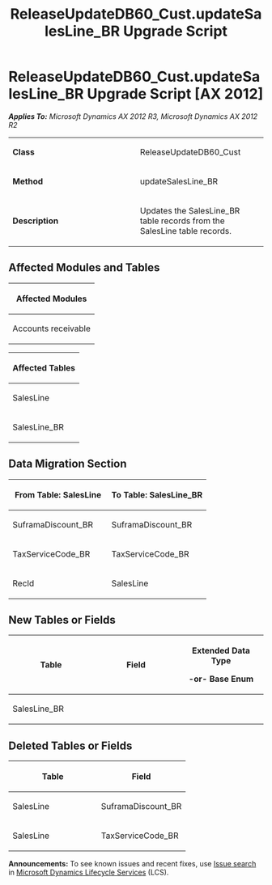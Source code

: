 ﻿---
title: ReleaseUpdateDB60_Cust.updateSalesLine_BR Upgrade Script
TOCTitle: ReleaseUpdateDB60_Cust.updateSalesLine_BR Upgrade Script
ms:assetid: 53344d15-bc5b-48d1-ebe3-8127c6954971
ms:mtpsurl: https://msdn.microsoft.com/en-us/library/JJ685575(v=AX.60)
ms:contentKeyID: 49708269
ms.date: 05/18/2015
mtps_version: v=AX.60
---

# ReleaseUpdateDB60\_Cust.updateSalesLine\_BR Upgrade Script [AX 2012]


_**Applies To:** Microsoft Dynamics AX 2012 R3, Microsoft Dynamics AX 2012 R2_

<table>
<colgroup>
<col style="width: 50%" />
<col style="width: 50%" />
</colgroup>
<tbody>
<tr class="odd">
<td><p><strong>Class</strong></p></td>
<td><p>ReleaseUpdateDB60_Cust</p></td>
</tr>
<tr class="even">
<td><p><strong>Method</strong></p></td>
<td><p>updateSalesLine_BR</p></td>
</tr>
<tr class="odd">
<td><p><strong>Description</strong></p></td>
<td><p>Updates the SalesLine_BR table records from the SalesLine table records.</p></td>
</tr>
</tbody>
</table>


## Affected Modules and Tables

<table>
<colgroup>
<col style="width: 100%" />
</colgroup>
<thead>
<tr class="header">
<th><p>Affected Modules</p></th>
</tr>
</thead>
<tbody>
<tr class="odd">
<td><p>Accounts receivable</p></td>
</tr>
</tbody>
</table>


<table>
<colgroup>
<col style="width: 100%" />
</colgroup>
<thead>
<tr class="header">
<th><p>Affected Tables</p></th>
</tr>
</thead>
<tbody>
<tr class="odd">
<td><p>SalesLine</p></td>
</tr>
<tr class="even">
<td><p>SalesLine_BR</p></td>
</tr>
</tbody>
</table>


## Data Migration Section

<table>
<colgroup>
<col style="width: 50%" />
<col style="width: 50%" />
</colgroup>
<thead>
<tr class="header">
<th><p>From Table: SalesLine</p></th>
<th><p>To Table: SalesLine_BR</p></th>
</tr>
</thead>
<tbody>
<tr class="odd">
<td><p>SuframaDiscount_BR</p></td>
<td><p>SuframaDiscount_BR</p></td>
</tr>
<tr class="even">
<td><p>TaxServiceCode_BR</p></td>
<td><p>TaxServiceCode_BR</p></td>
</tr>
<tr class="odd">
<td><p>RecId</p></td>
<td><p>SalesLine</p></td>
</tr>
</tbody>
</table>


## New Tables or Fields

<table>
<colgroup>
<col style="width: 33%" />
<col style="width: 33%" />
<col style="width: 33%" />
</colgroup>
<thead>
<tr class="header">
<th><p>Table</p></th>
<th><p>Field</p></th>
<th><p>Extended Data Type</p>
<p>-or- Base Enum</p></th>
</tr>
</thead>
<tbody>
<tr class="odd">
<td><p>SalesLine_BR</p></td>
<td><p></p></td>
<td><p></p></td>
</tr>
</tbody>
</table>


## Deleted Tables or Fields

<table>
<colgroup>
<col style="width: 50%" />
<col style="width: 50%" />
</colgroup>
<thead>
<tr class="header">
<th><p>Table</p></th>
<th><p>Field</p></th>
</tr>
</thead>
<tbody>
<tr class="odd">
<td><p>SalesLine</p></td>
<td><p>SuframaDiscount_BR</p></td>
</tr>
<tr class="even">
<td><p>SalesLine</p></td>
<td><p>TaxServiceCode_BR</p></td>
</tr>
</tbody>
</table>

  
**Announcements:** To see known issues and recent fixes, use [Issue search](http://go.microsoft.com/fwlink/?linkid=389258) in [Microsoft Dynamics Lifecycle Services](http://go.microsoft.com/fwlink/?linkid=306505) (LCS).

